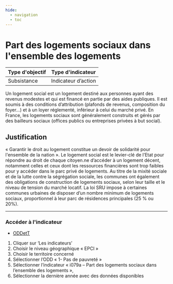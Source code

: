 ```yaml
---
hide:
  - navigation
  - toc
---
```

# Part des logements sociaux dans l'ensemble des logements 
 


|Type d'objectif|Type d'indicateur|
|--|--|
|Subsistance|Indicateur d’action|

Un  logement  social  est  un  logement  destiné  aux  personnes  ayant  des  revenus modestes  et  qui  est  financé  en  partie  par  des  aides  publiques.  Il  est  soumis  à  des conditions d’attribution (plafonds  de  revenus,  composition  du  foyer…) et à un loyer réglementé,  inférieur  à  celui  du marché privé. En France, les logements sociaux sont généralement  construits  et  gérés  par  des  bailleurs  sociaux  (offices  publics  ou entreprises privées à but social). 

## Justification

« Garantir le droit au logement constitue un devoir de solidarité pour l'ensemble de la nation ».  Le  logement  social  est  le  levier-clé  de  l’Etat  pour  répondre  au  droit  de chaque citoyen.ne d’accéder à un logement décent, notamment celles et ceux dont les ressources  financières  sont  trop  faibles  pour  y  accéder  dans  le  parc  privé  de logements. Au titre de la mixité sociale et de la lutte contre la ségrégation sociale, les communes  ont  également  des  obligations  de  construction  de  logements  sociaux, selon  leur  taille  et  le  niveau  de  tension  du  marché  locatif.  La  loi  SRU  impose  à certaines  communes  urbaines  de  disposer  d’un  nombre  minimum  de  logements sociaux, proportionnel à leur parc de résidences principales (25 % ou 20%). 

---

### Accéder à l'indicateur

- [ODDetT](https://oddett.lab.sspcloud.fr/app/dealapp)

1. Cliquer sur ‘Les indicateurs’ 
1. Choisir le niveau géographique « EPCI » 
1. Choisir le territoire concerné 
1. Sélectionner l’ODD « 1- Pas de pauvreté » 
1. Sélectionner l’indicateur « i079a – Part des logements sociaux dans l’ensemble des logements »,  
1. Sélectionner la dernière année avec des données disponibles 

